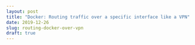 ```yaml
---
layout: post
title: "Docker: Routing traffic over a specific interface like a VPN"
date: 2019-12-26
slug: routing-docker-over-vpn
draft: true
---
```

